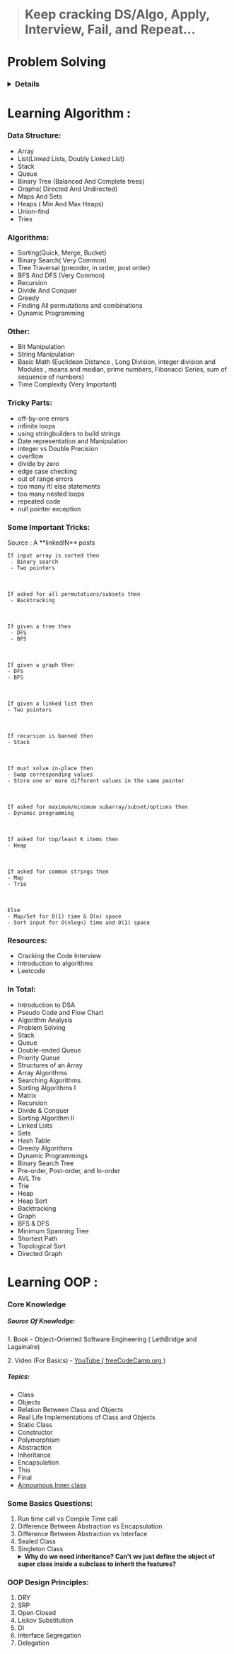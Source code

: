 > <h1> Keep cracking DS/Algo, Apply, Interview, Fail, and Repeat... </h1>

<!DOCTYPE html>
<html lang="en">
<head>
    <meta charset="UTF-8">
    <meta http-equiv="X-UA-Compatible" content="IE=edge">
    <meta name="viewport" content="width=device-width, initial-scale=1.0">
</head>
<body>
    <div id = "algorithm">
    <h1> Problem Solving </h1>
    <h3>
    <i>

<details>
    <br>
    <summary><span id=codeforces>Codeforces Lover</summary>
        <br>
        **Goal:** 
Solve $25$ problems from Contest 1 and Contest 2 and at least $15$ problems from Contest 3.
- Contest 1: [link](https://codeforces.com/group/MWSDmqGsZm/contest/219158)
- Contest 2: [link](https://codeforces.com/group/MWSDmqGsZm/contest/219432)
- Contest 3: [link](https://vjudge.net/contest/468964)

  Codeforces:
  </i>

    <p>Then take 10 problems per day and try to solve them. Don't waste more than 30 mins per problem and then watch Editorials...</p>
<details>
  <summary><span id=800>800</span></summary>

| #   | ID    | Problem                                                                                   | Rating |
|-----|-------|-------------------------------------------------------------------------------------------|--------|
| 1   | 1351A | [A+B (Trial Problem)](https://codeforces.com/problemset/problem/1351/A)                   | 800    |
| 2   | 281A  | [Word Capitalization](https://codeforces.com/problemset/problem/281/A)                    | 800    |
| 3   | 1088A | [Ehab and another construction problem](https://codeforces.com/problemset/problem/1088/A) | 800    |
| 4   | 1096A | [Find Divisible](https://codeforces.com/problemset/problem/1096/A)                        | 800    |
| 5   | 266A  | [Stones on the Table](https://codeforces.com/problemset/problem/266/A)                    | 800    |
| 6   | 1028A | [Find Square](https://codeforces.com/problemset/problem/1028/A)                           | 800    |
| 7   | 1389A | [LCM Problem](https://codeforces.com/problemset/problem/1389/A)                           | 800    |
| 8   | 678A  | [Johny Likes Numbers](https://codeforces.com/problemset/problem/678/A)                    | 800    |
| 9   | 1493A | [Anti-knapsack](https://codeforces.com/problemset/problem/1493/A)                         | 800    |
| 10  | 1047A | [Little C Loves 3 I](https://codeforces.com/problemset/problem/1047/A)                    | 800    |
| 11  | 1520B | [Ordinary Numbers](https://codeforces.com/problemset/problem/1520/B)                      | 800    |
| 12  | 271A  | [Beautiful Year](https://codeforces.com/problemset/problem/271/A)                         | 800    |
| 13  | 22A   | [Second Order Statistics](https://codeforces.com/problemset/problem/22/A)                 | 800    |
| 14  | 1512A | [Spy Detected!](https://codeforces.com/problemset/problem/1512/A)                         | 800    |
| 15  | 702A  | [Maximum Increase](https://codeforces.com/problemset/problem/702/A)                       | 800    |
| 16  | 1328A | [Divisibility Problem](https://codeforces.com/problemset/problem/1328/A)                  | 800    |
| 17  | 32B   | [Borze](https://codeforces.com/problemset/problem/32/B)                                   | 800    |
| 18  | 16A   | [Flag](https://codeforces.com/problemset/problem/16/A)                                    | 800    |
| 19  | 443A  | [Anton and Letters](https://codeforces.com/problemset/problem/443/A)                      | 800    |
| 20  | 1385A | [Three Pairwise Maximums](https://codeforces.com/problemset/problem/1385/A)               | 800    |
| 21  | 440A  | [Forgotten Episode](https://codeforces.com/problemset/problem/440/A)                      | 800    |
| 22  | 1283A | [Minutes Before the New Year](https://codeforces.com/problemset/problem/1283/A)           | 800    |
| 23  | 1003A | [Polycarp's Pockets](https://codeforces.com/problemset/problem/1003/A)                    | 800    |
| 24  | 1269A | [Equation](https://codeforces.com/problemset/problem/1269/A)                              | 800    |
| 25  | 1517A | [Sum of 2050](https://codeforces.com/problemset/problem/1517/A)                           | 800    |
| 26  | 1228A | [Distinct Digits](https://codeforces.com/problemset/problem/1228/A)                       | 800    |
| 27  | 900A  | [Find Extra One](https://codeforces.com/problemset/problem/900/A)                         | 800    |
| 28  | 1183A | [Nearest Interesting Number](https://codeforces.com/problemset/problem/1183/A)            | 800    |
| 29  | 520A  | [Pangram](https://codeforces.com/problemset/problem/520/A)                                | 800    |
| 30  | 1514A | [Perfectly Imperfect Array](https://codeforces.com/problemset/problem/1514/A)             | 800    |
| 31  | 546A  | [Soldier and Bananas](https://codeforces.com/problemset/problem/546/A)                    | 800    |
| 32  | 630A  | [Again Twenty Five!](https://codeforces.com/problemset/problem/630/A)                     | 800    |
| 33  | 34A   | [Reconnaissance 2](https://codeforces.com/problemset/problem/34/A)                        | 800    |
| 34  | 1411A | [In-game Chat](https://codeforces.com/problemset/problem/1411/A)                          | 800    |
| 35  | 1296A | [Array with Odd Sum](https://codeforces.com/problemset/problem/1296/A)                    | 800    |
| 36  | 486A  | [Calculating Function](https://codeforces.com/problemset/problem/486/A)                   | 800    |
| 37  | 1154A | [Restoring Three Numbers](https://codeforces.com/problemset/problem/1154/A)               | 800    |
| 38  | 50A   | [Domino piling](https://codeforces.com/problemset/problem/50/A)                           | 800    |
| 39  | 749A  | [Bachgold Problem](https://codeforces.com/problemset/problem/749/A)                       | 800    |
| 40  | 41A   | [Translation](https://codeforces.com/problemset/problem/41/A)                             | 800    |
| 41  | 1005A | [Tanya and Stairways](https://codeforces.com/problemset/problem/1005/A)                   | 800    |
| 42  | 710A  | [King Moves](https://codeforces.com/problemset/problem/710/A)                             | 800    |
| 43  | 339A  | [Helpful Maths](https://codeforces.com/problemset/problem/339/A)                          | 800    |
| 44  | 384A  | [Coder](https://codeforces.com/problemset/problem/384/A)                                  | 800    |
| 45  | 47A   | [Triangular numbers](https://codeforces.com/problemset/problem/47/A)                      | 800    |
| 46  | 1220A | [Cards](https://codeforces.com/problemset/problem/1220/A)                                 | 800    |
| 47  | 1325A | [EhAb AnD gCd](https://codeforces.com/problemset/problem/1325/A)                          | 800    |
| 48  | 1030A | [In Search of an Easy Problem](https://codeforces.com/problemset/problem/1030/A)          | 800    |
| 49  | 386A  | [Second-Price Auction](https://codeforces.com/problemset/problem/386/A)                   | 800    |
| 50  | 837A  | [Text Volume](https://codeforces.com/problemset/problem/837/A)                            | 800    |
| 51  | 802G  | [Fake News (easy)](https://codeforces.com/problemset/problem/802/G)                       | 800    |
| 52  | 454A  | [Little Pony and Crystal Mine](https://codeforces.com/problemset/problem/454/A)           | 800    |
| 53  | 1230A | [Dawid and Bags of Candies](https://codeforces.com/problemset/problem/1230/A)             | 800    |
| 54  | 615A  | [Bulbs](https://codeforces.com/problemset/problem/615/A)                                  | 800    |
| 55  | 1421A | [XORwice](https://codeforces.com/problemset/problem/1421/A)                               | 800    |
| 56  | 421A  | [Pasha and Hamsters](https://codeforces.com/problemset/problem/421/A)                     | 800    |
| 57  | 1118A | [Water Buying](https://codeforces.com/problemset/problem/1118/A)                          | 800    |
| 58  | 1194A | [Remove a Progression](https://codeforces.com/problemset/problem/1194/A)                  | 800    |
| 59  | 158A  | [Next Round](https://codeforces.com/problemset/problem/158/A)                             | 800    |
| 60  | 1065A | [Vasya and Chocolate](https://codeforces.com/problemset/problem/1065/A)                   | 800    |
| 61  | 1176A | [Divide it!](https://codeforces.com/problemset/problem/1176/A)                            | 800    |
| 62  | 965A  | [Paper Airplanes](https://codeforces.com/problemset/problem/965/A)                        | 800    |
| 63  | 228A  | [Is your horseshoe on the other hoof?](https://codeforces.com/problemset/problem/228/A)   | 800    |
| 64  | 426A  | [Sereja and Mugs](https://codeforces.com/problemset/problem/426/A)                        | 800    |
| 65  | 14A   | [Letter](https://codeforces.com/problemset/problem/14/A)                                  | 800    |
| 66  | 1436A | [Reorder](https://codeforces.com/problemset/problem/1436/A)                               | 800    |
| 67  | 32A   | [Reconnaissance](https://codeforces.com/problemset/problem/32/A)                          | 800    |
| 68  | 1370A | [Maximum GCD](https://codeforces.com/problemset/problem/1370/A)                           | 800    |
| 69  | 181A  | [Series of Crimes](https://codeforces.com/problemset/problem/181/A)                       | 800    |
| 70  | 411A  | [Password Check](https://codeforces.com/problemset/problem/411/A)                         | 800    |
| 71  | 469A  | [I Wanna Be the Guy](https://codeforces.com/problemset/problem/469/A)                     | 800    |
| 72  | 467A  | [George and Accommodation](https://codeforces.com/problemset/problem/467/A)               | 800    |
| 73  | 1512B | [Almost Rectangle](https://codeforces.com/problemset/problem/1512/B)                      | 800    |
| 74  | 1527A | [And Then There Were K](https://codeforces.com/problemset/problem/1527/A)                 | 800    |
| 75  | 831B  | [Keyboard Layouts](https://codeforces.com/problemset/problem/831/B)                       | 800    |
| 76  | 996A  | [Hit the Lottery](https://codeforces.com/problemset/problem/996/A)                        | 800    |
| 77  | 977A  | [Wrong Subtraction](https://codeforces.com/problemset/problem/977/A)                      | 800    |
| 78  | 705A  | [Hulk](https://codeforces.com/problemset/problem/705/A)                                   | 800    |
| 79  | 884A  | [Book Reading](https://codeforces.com/problemset/problem/884/A)                           | 800    |
| 80  | 988A  | [Diverse Team](https://codeforces.com/problemset/problem/988/A)                           | 800    |
| 81  | 978A  | [Remove Duplicates](https://codeforces.com/problemset/problem/978/A)                      | 800    |
| 82  | 1343B | [Balanced Array](https://codeforces.com/problemset/problem/1343/B)                        | 800    |
| 83  | 1325B | [CopyCopyCopyCopyCopy](https://codeforces.com/problemset/problem/1325/B)                  | 800    |
| 84  | 1513A | [Array and Peaks](https://codeforces.com/problemset/problem/1513/A)                       | 800    |
| 85  | 1445A | [Array Rearrangment](https://codeforces.com/problemset/problem/1445/A)                    | 800    |
| 86  | 1323A | [Even Subset Sum Problem](https://codeforces.com/problemset/problem/1323/A)               | 800    |
| 87  | 1454A | [Special Permutation](https://codeforces.com/problemset/problem/1454/A)                   | 800    |
| 88  | 1061A | [Coins](https://codeforces.com/problemset/problem/1061/A)                                 | 800    |
| 89  | 112A  | [Petya and Strings](https://codeforces.com/problemset/problem/112/A)                      | 800    |
| 90  | 984A  | [Game](https://codeforces.com/problemset/problem/984/A)                                   | 800    |
| 91  | 1398A | [Bad Triangle](https://codeforces.com/problemset/problem/1398/A)                          | 800    |
| 92  | 1352A | [Sum of Round Numbers](https://codeforces.com/problemset/problem/1352/A)                  | 800    |
| 93  | 1422A | [Fence](https://codeforces.com/problemset/problem/1422/A)                                 | 800    |
| 94  | 1102A | [Integer Sequence Dividing](https://codeforces.com/problemset/problem/1102/A)             | 800    |
| 95  | 49A   | [Sleuth](https://codeforces.com/problemset/problem/49/A)                                  | 800    |
| 96  | 214A  | [System of Equations](https://codeforces.com/problemset/problem/214/A)                    | 800    |
| 97  | 734A  | [Anton and Danik](https://codeforces.com/problemset/problem/734/A)                        | 800    |
| 98  | 701A  | [Cards](https://codeforces.com/problemset/problem/701/A)                                  | 800    |
| 99  | 59A   | [Word](https://codeforces.com/problemset/problem/59/A)                                    | 800    |
| 100 | 1056A | [Determine Line](https://codeforces.com/problemset/problem/1056/A)                        | 800    |
| 101 | 492A  | [Vanya and Cubes](https://codeforces.com/problemset/problem/492/A)                        | 800    |
| 102 | 1374A | [Required Remainder](https://codeforces.com/problemset/problem/1374/A)                    | 800    |
| 103 | 1207A | [There Are Two Types Of Burgers](https://codeforces.com/problemset/problem/1207/A)        | 800    |
| 104 | 1472B | [Fair Division](https://codeforces.com/problemset/problem/1472/B)                         | 800    |
| 105 | 472A  | [Design Tutorial: Learn from Math](https://codeforces.com/problemset/problem/472/A)       | 800    |
| 106 | 1454B | [Unique Bid Auction](https://codeforces.com/problemset/problem/1454/B)                    | 800    |
| 107 | 1526A | [Mean Inequality](https://codeforces.com/problemset/problem/1526/A)                       | 800    |
| 108 | 581A  | [Vasya the Hipster](https://codeforces.com/problemset/problem/581/A)                      | 800    |
| 109 | 38A   | [Army](https://codeforces.com/problemset/problem/38/A)                                    | 800    |
| 110 | 1080A | [Petya and Origami](https://codeforces.com/problemset/problem/1080/A)                     | 800    |
</details>

<details>
  <summary><span id=900>900</span></summary>

| #   | ID    | Problem                                                                       | Rating |
|-----|-------|-------------------------------------------------------------------------------|--------|
| 1   | 1462C | [Unique Number](https://codeforces.com/problemset/problem/1462/C)             | 900    |
| 2   | 26A   | [Almost Prime](https://codeforces.com/problemset/problem/26/A)                | 900    |
| 3   | 44A   | [Indian Summer](https://codeforces.com/problemset/problem/44/A)               | 900    |
| 4   | 1351B | [Square?](https://codeforces.com/problemset/problem/1351/B)                   | 900    |
| 5   | 130A  | [Hexagonal numbers](https://codeforces.com/problemset/problem/130/A)          | 900    |
| 6   | 1475A | [Odd Divisor](https://codeforces.com/problemset/problem/1475/A)               | 900    |
| 7   | 1380A | [Three Indices](https://codeforces.com/problemset/problem/1380/A)             | 900    |
| 8   | 52A   | [123-sequence](https://codeforces.com/problemset/problem/52/A)                | 900    |
| 9   | 1057A | [Bmail Computer Network](https://codeforces.com/problemset/problem/1057/A)    | 900    |
| 10  | 267A  | [Subtractions](https://codeforces.com/problemset/problem/267/A)               | 900    |
| 11  | 622B  | [The Time](https://codeforces.com/problemset/problem/622/B)                   | 900    |
| 12  | 320A  | [Magic Numbers](https://codeforces.com/problemset/problem/320/A)              | 900    |
| 13  | 1225A | [Forgetting Things](https://codeforces.com/problemset/problem/1225/A)         | 900    |
| 14  | 474A  | [Keyboard](https://codeforces.com/problemset/problem/474/A)                   | 900    |
| 15  | 34B   | [Sale](https://codeforces.com/problemset/problem/34/B)                        | 900    |
| 16  | 275A  | [Lights Out](https://codeforces.com/problemset/problem/275/A)                 | 900    |
| 17  | 424A  | [Squats](https://codeforces.com/problemset/problem/424/A)                     | 900    |
| 18  | 96A   | [Football](https://codeforces.com/problemset/problem/96/A)                    | 900    |
| 19  | 1535B | [Array Reodering](https://codeforces.com/problemset/problem/1535/B)           | 900    |
| 20  | 621A  | [Wet Shark and Odd and Even](https://codeforces.com/problemset/problem/621/A) | 900    |
| 21  | 670A  | [Holidays](https://codeforces.com/problemset/problem/670/A)                   | 900    |
| 22  | 1110A | [Parity](https://codeforces.com/problemset/problem/1110/A)                    | 900    |
| 23  | 808A  | [Lucky Year](https://codeforces.com/problemset/problem/808/A)                 | 900    |
| 24  | 1436B | [Prime Square](https://codeforces.com/problemset/problem/1436/B)              | 900    |
| 25  | 863A  | [Quasi-palindrome](https://codeforces.com/problemset/problem/863/A)           | 900    |
| 26  | 914A  | [Perfect Squares](https://codeforces.com/problemset/problem/914/A)            | 900    |
| 27  | 1047B | [Cover Points](https://codeforces.com/problemset/problem/1047/B)              | 900    |
| 28  | 1208A | [XORinacci](https://codeforces.com/problemset/problem/1208/A)                 | 900    |
| 29  | 892A  | [Greed](https://codeforces.com/problemset/problem/892/A)                      | 900    |
| 30  | 299B  | [Ksusha the Squirrel](https://codeforces.com/problemset/problem/299/B)        | 900    |
| 31  | 16B   | [Burglar and Matches](https://codeforces.com/problemset/problem/16/B)         | 900    |
| 32  | 11A   | [Increasing Sequence](https://codeforces.com/problemset/problem/11/A)         | 900    |
| 33  | 1175A | [From Hero to Zero](https://codeforces.com/problemset/problem/1175/A)         | 900    |
| 34  | 263B  | [Squares](https://codeforces.com/problemset/problem/263/B)                    | 900    |
| 35  | 1475B | [New Year's Number](https://codeforces.com/problemset/problem/1475/B)         | 900    |
| 36  | 598A  | [Tricky Sum](https://codeforces.com/problemset/problem/598/A)                 | 900    |
| 37  | 6A    | [Triangle](https://codeforces.com/problemset/problem/6/A)                     | 900    |
| 38  | 847G  | [University Classes](https://codeforces.com/problemset/problem/847/G)         | 900    |
| 39  | 980A  | [Links and Pearls](https://codeforces.com/problemset/problem/980/A)           | 900    |
| 40  | 1496A | [Split it!](https://codeforces.com/problemset/problem/1496/A)                 | 900    |
| 41  | 870A  | [Search for Pretty Integers](https://codeforces.com/problemset/problem/870/A) | 900    |
| 42  | 1095B | [Array Stabilization](https://codeforces.com/problemset/problem/1095/B)       | 900    |
| 43  | 318A  | [Even Odds](https://codeforces.com/problemset/problem/318/A)                  | 900    |
</details>

<details>
  <summary><span id=1000>1000</span></summary>

| #   | ID    | Problem                                                                            | Rating |
|-----|-------|------------------------------------------------------------------------------------|--------|
| 1   | 37A   | [Towers](https://codeforces.com/problemset/problem/37/A)                           | 1000   |
| 2   | 1177A | [Digits Sequence (Easy Edition)](https://codeforces.com/problemset/problem/1177/A) | 1000   |
| 3   | 753A  | [Santa Claus and Candies](https://codeforces.com/problemset/problem/753/A)         | 1000   |
| 4   | 1256A | [Payment Without Change](https://codeforces.com/problemset/problem/1256/A)         | 1000   |
| 5   | 691A  | [Fashion in Berland](https://codeforces.com/problemset/problem/691/A)              | 1000   |
| 6   | 299A  | [Ksusha and Array](https://codeforces.com/problemset/problem/299/A)                | 1000   |
| 7   | 560A  | [Currency System in Geraldion](https://codeforces.com/problemset/problem/560/A)    | 1000   |
| 8   | 1101A | [Minimum Integer](https://codeforces.com/problemset/problem/1101/A)                | 1000   |
| 9   | 1174A | [Ehab Fails to Be Thanos](https://codeforces.com/problemset/problem/1174/A)        | 1000   |
| 10  | 462A  | [Appleman and Easy Task](https://codeforces.com/problemset/problem/462/A)          | 1000   |
| 11  | 1051B | [Relatively Prime Pairs](https://codeforces.com/problemset/problem/1051/B)         | 1000   |
| 12  | 43A   | [Football](https://codeforces.com/problemset/problem/43/A)                         | 1000   |
| 13  | 35A   | [Shell Game](https://codeforces.com/problemset/problem/35/A)                       | 1000   |
| 14  | 584A  | [Olesya and Rodion](https://codeforces.com/problemset/problem/584/A)               | 1000   |
| 15  | 124A  | [The number of positions](https://codeforces.com/problemset/problem/124/A)         | 1000   |
| 16  | 29A   | [Spit Problem](https://codeforces.com/problemset/problem/29/A)                     | 1000   |
| 17  | 1A    | [Theatre Square](https://codeforces.com/problemset/problem/1/A)                    | 1000   |
| 18  | 1312B | [Bogosort](https://codeforces.com/problemset/problem/1312/B)                       | 1000   |
| 19  | 1230B | [Ania and Minimizing](https://codeforces.com/problemset/problem/1230/B)            | 1000   |
| 20  | 1133A | [Middle of the Contest](https://codeforces.com/problemset/problem/1133/A)          | 1000   |
| 21  | 1090M | [The Pleasant Walk](https://codeforces.com/problemset/problem/1090/M)              | 1000   |
| 22  | 1520C | [Not Adjacent Matrix](https://codeforces.com/problemset/problem/1520/C)            | 1000   |
| 23  | 1211A | [Three Problems](https://codeforces.com/problemset/problem/1211/A)                 | 1000   |
| 24  | 798A  | [Mike and palindrome](https://codeforces.com/problemset/problem/798/A)             | 1000   |
| 25  | 1182A | [Filling Shapes](https://codeforces.com/problemset/problem/1182/A)                 | 1000   |
| 26  | 118A  | [String Task](https://codeforces.com/problemset/problem/118/A)                     | 1000   |
| 27  | 109A  | [Lucky Sum of Digits](https://codeforces.com/problemset/problem/109/A)             | 1000   |
| 28  | 13A   | [Numbers](https://codeforces.com/problemset/problem/13/A)                          | 1000   |
| 29  | 72G   | [Fibonacci army](https://codeforces.com/problemset/problem/72/G)                   | 1000   |
| 30  | 352A  | [Jeff and Digits](https://codeforces.com/problemset/problem/352/A)                 | 1000   |
| 31  | 1107B | [Digital root](https://codeforces.com/problemset/problem/1107/B)                   | 1000   |
| 32  | 476A  | [Dreamoon and Stairs](https://codeforces.com/problemset/problem/476/A)             | 1000   |
| 33  | 219A  | [k-String](https://codeforces.com/problemset/problem/219/A)                        | 1000   |
| 34  | 58A   | [Chat room](https://codeforces.com/problemset/problem/58/A)                        | 1000   |
| 35  | 1411B | [Fair Numbers](https://codeforces.com/problemset/problem/1411/B)                   | 1000   |
| 36  | 887A  | [Div. 64](https://codeforces.com/problemset/problem/887/A)                         | 1000   |
| 37  | 108A  | [Palindromic Times](https://codeforces.com/problemset/problem/108/A)               | 1000   |
| 38  | 1405B | [Array Cancellation](https://codeforces.com/problemset/problem/1405/B)             | 1000   |
| 39  | 1199B | [Water Lily](https://codeforces.com/problemset/problem/1199/B)                     | 1000   |
| 40  | 622A  | [Infinite Sequence](https://codeforces.com/problemset/problem/622/A)               | 1000   |
| 41  | 3A    | [Shortest path of the king](https://codeforces.com/problemset/problem/3/A)         | 1000   |
| 42  | 1485A | [Add and Divide](https://codeforces.com/problemset/problem/1485/A)                 | 1000   |
| 43  | 535A  | [Tavas and Nafas](https://codeforces.com/problemset/problem/535/A)                 | 1000   |
| 44  | 1257B | [Magic Stick](https://codeforces.com/problemset/problem/1257/B)                    | 1000   |
| 45  | 118B  | [Present from Lena](https://codeforces.com/problemset/problem/118/B)               | 1000   |
| 46  | 859B  | [Lazy Security Guard](https://codeforces.com/problemset/problem/859/B)             | 1000   |
| 47  | 131A  | [cAPS lOCK](https://codeforces.com/problemset/problem/131/A)                       | 1000   |
| 48  | 379A  | [New Year Candles](https://codeforces.com/problemset/problem/379/A)                | 1000   |
| 49  | 1418A | [Buying Torches](https://codeforces.com/problemset/problem/1418/A)                 | 1000   |
| 50  | 1088B | [Ehab and subtraction](https://codeforces.com/problemset/problem/1088/B)           | 1000   |
| 51  | 1476A | [K-divisible Sum](https://codeforces.com/problemset/problem/1476/A)                | 1000   |
| 52  | 322A  | [Ciel and Dancing](https://codeforces.com/problemset/problem/322/A)                | 1000   |
| 53  | 1165B | [Polycarp Training](https://codeforces.com/problemset/problem/1165/B)              | 1000   |
| 54  | 420A  | [Start Up](https://codeforces.com/problemset/problem/420/A)                        | 1000   |
| 55  | 1008B | [Turn the Rectangles](https://codeforces.com/problemset/problem/1008/B)            | 1000   |
| 56  | 577A  | [Multiplication Table](https://codeforces.com/problemset/problem/577/A)            | 1000   |
| 57  | 452A  | [Eevee](https://codeforces.com/problemset/problem/452/A)                           | 1000   |
| 58  | 69A   | [Young Physicist](https://codeforces.com/problemset/problem/69/A)                  | 1000   |
| 59  | 334A  | [Candy Bags](https://codeforces.com/problemset/problem/334/A)                      | 1000   |
| 60  | 102B  | [Sum of Digits](https://codeforces.com/problemset/problem/102/B)                   | 1000   |
| 61  | 507A  | [Amr and Music](https://codeforces.com/problemset/problem/507/A)                   | 1000   |
| 62  | 1346A | [Color Revolution](https://codeforces.com/problemset/problem/1346/A)               | 1000   |
| 63  | 120A  | [Elevator](https://codeforces.com/problemset/problem/120/A)                        | 1000   |
</details>

<details>
  <summary><span id=1100>1100</span></summary>

| #   | ID     | Problem                                                                                | Rating |
|-----|--------|----------------------------------------------------------------------------------------|--------|
| 1   | 797A   | [k-Factorization](https://codeforces.com/problemset/problem/797/A)                     | 1100   |
| 2   | 188D   | [Asterisks](https://codeforces.com/problemset/problem/188/D)                           | 1100   |
| 3   | 188A   | [Hexagonal Numbers](https://codeforces.com/problemset/problem/188/A)                   | 1100   |
| 4   | 919B   | [Perfect Number](https://codeforces.com/problemset/problem/919/B)                      | 1100   |
| 5   | 162A   | [Pentagonal numbers](https://codeforces.com/problemset/problem/162/A)                  | 1100   |
| 6   | 911A   | [Nearest Minimums](https://codeforces.com/problemset/problem/911/A)                    | 1100   |
| 7   | 630C   | [Lucky Numbers](https://codeforces.com/problemset/problem/630/C)                       | 1100   |
| 8   | 382A   | [Ksenia and Pan Scales](https://codeforces.com/problemset/problem/382/A)               | 1100   |
| 9   | 224A   | [Parallelepiped](https://codeforces.com/problemset/problem/224/A)                      | 1100   |
| 10  | 25B    | [Phone numbers](https://codeforces.com/problemset/problem/25/B)                        | 1100   |
| 11  | 501B   | [Misha and Changing Handles](https://codeforces.com/problemset/problem/501/B)          | 1100   |
| 12  | 312A   | [Whose sentence is it?](https://codeforces.com/problemset/problem/312/A)               | 1100   |
| 13  | 43B    | [Letter](https://codeforces.com/problemset/problem/43/B)                               | 1100   |
| 14  | 1117A  | [Best Subsegment](https://codeforces.com/problemset/problem/1117/A)                    | 1100   |
| 15  | 349A   | [Cinema Line](https://codeforces.com/problemset/problem/349/A)                         | 1100   |
| 16  | 365A   | [Good Number](https://codeforces.com/problemset/problem/365/A)                         | 1100   |
| 17  | 100A   | [Carpeting the Room](https://codeforces.com/problemset/problem/100/A)                  | 1100   |
| 18  | 456A   | [Laptops](https://codeforces.com/problemset/problem/456/A)                             | 1100   |
| 19  | 1478B  | [Nezzar and Lucky Number](https://codeforces.com/problemset/problem/1478/B)            | 1100   |
| 20  | 12B    | [Correct Solution?](https://codeforces.com/problemset/problem/12/B)                    | 1100   |
| 21  | 39D    | [Cubical Planet](https://codeforces.com/problemset/problem/39/D)                       | 1100   |
| 22  | 534A   | [Exam](https://codeforces.com/problemset/problem/534/A)                                | 1100   |
| 23  | 1213B  | [Bad Prices](https://codeforces.com/problemset/problem/1213/B)                         | 1100   |
| 24  | 300A   | [Array](https://codeforces.com/problemset/problem/300/A)                               | 1100   |
| 25  | 825A   | [Binary Protocol](https://codeforces.com/problemset/problem/825/A)                     | 1100   |
| 26  | 1366A  | [Shovels and Swords](https://codeforces.com/problemset/problem/1366/A)                 | 1100   |
| 27  | 53A    | [Autocomplete](https://codeforces.com/problemset/problem/53/A)                         | 1100   |
| 28  | 1288B  | [Yet Another Meme Problem](https://codeforces.com/problemset/problem/1288/B)           | 1100   |
| 29  | 296A   | [Yaroslav and Permutations](https://codeforces.com/problemset/problem/296/A)           | 1100   |
| 30  | 630J   | [Divisibility](https://codeforces.com/problemset/problem/630/J)                        | 1100   |
| 31  | 1001A  | [Generate plus state or minus state](https://codeforces.com/problemset/problem/1001/A) | 1100   |
| 32  | 841B   | [Godsend](https://codeforces.com/problemset/problem/841/B)                             | 1100   |
| 33  | 835B   | [The number on the board](https://codeforces.com/problemset/problem/835/B)             | 1100   |
| 34  | 755B   | [PolandBall and Game](https://codeforces.com/problemset/problem/755/B)                 | 1100   |
| 35  | 1060B  | [Maximum Sum of Digits](https://codeforces.com/problemset/problem/1060/B)              | 1100   |
| 36  | 433A   | [Kitahara Haruki's Gift](https://codeforces.com/problemset/problem/433/A)              | 1100   |
| 37  | 82A    | [Double Cola](https://codeforces.com/problemset/problem/82/A)                          | 1100   |
| 38  | 877A   | [Alex and broken contest](https://codeforces.com/problemset/problem/877/A)             | 1100   |
| 39  | 12C    | [Fruits](https://codeforces.com/problemset/problem/12/C)                               | 1100   |
| 40  | 362B   | [Petya and Staircases](https://codeforces.com/problemset/problem/362/B)                | 1100   |
| 41  | 1327A  | [Sum of Odd Integers](https://codeforces.com/problemset/problem/1327/A)                | 1100   |
| 42  | 858A   | [k-rounding](https://codeforces.com/problemset/problem/858/A)                          | 1100   |
| 43  | 270A   | [Fancy Fence](https://codeforces.com/problemset/problem/270/A)                         | 1100   |
| 44  | 186A   | [Comparing Strings](https://codeforces.com/problemset/problem/186/A)                   | 1100   |
| 45  | 1511B  | [GCD Length](https://codeforces.com/problemset/problem/1511/B)                         | 1100   |
| 46  | 475A   | [Bayan Bus](https://codeforces.com/problemset/problem/475/A)                           | 1100   |
| 47  | 596A   | [Wilbur and Swimming Pool](https://codeforces.com/problemset/problem/596/A)            | 1100   |
| 48  | 1115G1 | [AND oracle](https://codeforces.com/problemset/problem/1115/G1)                        | 1100   |
| 49  | 6B     | [President's Office](https://codeforces.com/problemset/problem/6/B)                    | 1100   |
| 50  | 1490C  | [Sum of Cubes](https://codeforces.com/problemset/problem/1490/C)                       | 1100   |
</details>

<details>
  <summary><span id=1200>1200</span></summary>

| #   | ID     | Problem                                                                                               | Rating |
|-----|--------|-------------------------------------------------------------------------------------------------------|--------|
| 1   | 1520D  | [Same Differences](https://codeforces.com/problemset/problem/1520/D)                                  | 1200   |
| 2   | 23A    | [You're Given a String...](https://codeforces.com/problemset/problem/23/A)                            | 1200   |
| 3   | 1315C  | [Restoring Permutation](https://codeforces.com/problemset/problem/1315/C)                             | 1200   |
| 4   | 5B     | [Center Alignment](https://codeforces.com/problemset/problem/5/B)                                     | 1200   |
| 5   | 1352C  | [K-th Not Divisible by n](https://codeforces.com/problemset/problem/1352/C)                           | 1200   |
| 6   | 803B   | [Distances to Zero](https://codeforces.com/problemset/problem/803/B)                                  | 1200   |
| 7   | 1001H  | [Oracle for f(x) = parity of the number of 1s in x](https://codeforces.com/problemset/problem/1001/H) | 1200   |
| 8   | 38B    | [Chess](https://codeforces.com/problemset/problem/38/B)                                               | 1200   |
| 9   | 47B    | [Coins](https://codeforces.com/problemset/problem/47/B)                                               | 1200   |
| 10  | 18C    | [Stripe](https://codeforces.com/problemset/problem/18/C)                                              | 1200   |
| 11  | 134A   | [Average Numbers](https://codeforces.com/problemset/problem/134/A)                                    | 1200   |
| 12  | 55A    | [Flea travel](https://codeforces.com/problemset/problem/55/A)                                         | 1200   |
| 13  | 489A   | [SwapSort](https://codeforces.com/problemset/problem/489/A)                                           | 1200   |
| 14  | 1352B  | [Same Parity Summands](https://codeforces.com/problemset/problem/1352/B)                              | 1200   |
| 15  | 459A   | [Pashmak and Garden](https://codeforces.com/problemset/problem/459/A)                                 | 1200   |
| 16  | 1213C  | [Book Reading](https://codeforces.com/problemset/problem/1213/C)                                      | 1200   |
| 17  | 754A   | [Lesha and array splitting](https://codeforces.com/problemset/problem/754/A)                          | 1200   |
| 18  | 1028B  | [Unnatural Conditions](https://codeforces.com/problemset/problem/1028/B)                              | 1200   |
| 19  | 27A    | [Next Test](https://codeforces.com/problemset/problem/27/A)                                           | 1200   |
| 20  | 217A   | [Ice Skating](https://codeforces.com/problemset/problem/217/A)                                        | 1200   |
| 21  | 1497C1 | [k-LCM (easy version)](https://codeforces.com/problemset/problem/1497/C1)                             | 1200   |
| 22  | 683A   | [The Check of the Point](https://codeforces.com/problemset/problem/683/A)                             | 1200   |
| 23  | 254A   | [Cards with Numbers](https://codeforces.com/problemset/problem/254/A)                                 | 1200   |
| 24  | 31A    | [Worms Evolution](https://codeforces.com/problemset/problem/31/A)                                     | 1200   |
| 25  | 660A   | [Co-prime Array](https://codeforces.com/problemset/problem/660/A)                                     | 1200   |
| 26  | 1076B  | [Divisor Subtraction](https://codeforces.com/problemset/problem/1076/B)                               | 1200   |
| 27  | 53C    | [Little Frog](https://codeforces.com/problemset/problem/53/C)                                         | 1200   |
| 28  | 1143B  | [Nirvana](https://codeforces.com/problemset/problem/1143/B)                                           | 1200   |
| 29  | 630B   | [Moore's Law](https://codeforces.com/problemset/problem/630/B)                                        | 1200   |
| 30  | 6C     | [Alice, Bob and Chocolate](https://codeforces.com/problemset/problem/6/C)                             | 1200   |
| 31  | 489B   | [BerSU Ball](https://codeforces.com/problemset/problem/489/B)                                         | 1200   |
| 32  | 1363A  | [Odd Selection](https://codeforces.com/problemset/problem/1363/A)                                     | 1200   |
| 33  | 1203B  | [Equal Rectangles](https://codeforces.com/problemset/problem/1203/B)                                  | 1200   |
| 34  | 1514B  | [AND 0, Sum Big](https://codeforces.com/problemset/problem/1514/B)                                    | 1200   |
| 35  | 239A   | [Two Bags of Potatoes](https://codeforces.com/problemset/problem/239/A)                               | 1200   |
| 36  | 1406B  | [Maximum Product](https://codeforces.com/problemset/problem/1406/B)                                   | 1200   |
| 37  | 552B   | [Vanya and Books](https://codeforces.com/problemset/problem/552/B)                                    | 1200   |
| 38  | 466A   | [Cheap Travel](https://codeforces.com/problemset/problem/466/A)                                       | 1200   |
| 39  | 749B   | [Parallelogram is Back](https://codeforces.com/problemset/problem/749/B)                              | 1200   |
| 40  | 1068B  | [LCM](https://codeforces.com/problemset/problem/1068/B)                                               | 1200   |
| 41  | 9C     | [Hexadecimal's Numbers](https://codeforces.com/problemset/problem/9/C)                                | 1200   |
| 42  | 1174B  | [Ehab Is an Odd Person](https://codeforces.com/problemset/problem/1174/B)                             | 1200   |
| 43  | 802M   | [April Fools' Problem (easy)](https://codeforces.com/problemset/problem/802/M)                        | 1200   |
| 44  | 1104B  | [Game with string](https://codeforces.com/problemset/problem/1104/B)                                  | 1200   |
| 45  | 982A   | [Row](https://codeforces.com/problemset/problem/982/A)                                                | 1200   |
| 46  | 630R   | [Game](https://codeforces.com/problemset/problem/630/R)                                               | 1200   |
| 47  | 59B    | [Fortune Telling](https://codeforces.com/problemset/problem/59/B)                                     | 1200   |
| 48  | 78B    | [Easter Eggs](https://codeforces.com/problemset/problem/78/B)                                         | 1200   |
| 49  | 1364A  | [XXXXX](https://codeforces.com/problemset/problem/1364/A)                                             | 1200   |
| 50  | 999C   | [Alphabetic Removals](https://codeforces.com/problemset/problem/999/C)                                | 1200   |
| 51  | 842A   | [Kirill And The Game](https://codeforces.com/problemset/problem/842/A)                                | 1200   |
| 52  | 1512D  | [Corrupted Array](https://codeforces.com/problemset/problem/1512/D)                                   | 1200   |
| 53  | 523A   | [Rotate, Flip and Zoom](https://codeforces.com/problemset/problem/523/A)                              | 1200   |
| 54  | 454B   | [Little Pony and Sort by Shift](https://codeforces.com/problemset/problem/454/B)                      | 1200   |
| 55  | 765C   | [Table Tennis Game 2](https://codeforces.com/problemset/problem/765/C)                                | 1200   |
| 56  | 892B   | [Wrath](https://codeforces.com/problemset/problem/892/B)                                              | 1200   |
| 57  | 554B   | [Ohana Cleans Up](https://codeforces.com/problemset/problem/554/B)                                    | 1200   |
| 58  | 1433D  | [Districts Connection](https://codeforces.com/problemset/problem/1433/D)                              | 1200   |
| 59  | 977C   | [Less or Equal](https://codeforces.com/problemset/problem/977/C)                                      | 1200   |
</details> 

</details>



<h1>Learning Algorithm : </h1> </i> </h3> </div>

<h3>Data Structure:</h3>

- Array
- List(Linked Lists, Doubly Linked List)
- Stack
- Queue
- Binary Tree (Balanced And Complete trees)
- Graphs( Directed And Undirected)
- Maps And Sets
- Heaps ( Min And Max Heaps)
- Union-find
- Tries

<h3>Algorithms:</h3>

- Sorting(Quick, Merge, Bucket)
- Binary Search( Very Common)
- Tree Traversal (preorder, in order, post order)
- BFS And DFS (Very Common)
- Recursion
- Divide And Conquer
- Greedy
- Finding All permutations and combinations
- Dynamic Programming

<h3>Other:</h3>

- Bit Manipulation
- String Manipulation
- Basic Math (Euclidean Distance , Long Division, integer division and
  Modules , means and median, prime numbers, Fibonacci Series, sum of sequence of numbers)
- Time Complexity (Very Important)

<h3>Tricky Parts:</h3>

- off-by-one errors
- infinite loops
- using stringbuilders to build strings
- Date representation and Manipulation
- integer vs Double Precision
- overflow
- divide by zero
- edge case checking
- out of range errors
- too many if/ else statements
- too many nested loops
- repeated code
- null pointer exception

<h3>Some Important Tricks: </h3>
Source : A **linkedIN** posts

    If input array is sorted then
     - Binary search
     - Two pointers
<br>

    If asked for all permutations/subsets then
     - Backtracking
<br>

    If given a tree then
     - DFS
     - BFS
<br>

    If given a graph then
    - DFS
    - BFS
<br>

    If given a linked list then
    - Two pointers
<br>

    If recursion is banned then
    - Stack
<br>

    If must solve in-place then
    - Swap corresponding values
    - Store one or more different values in the same pointer

<br>


    If asked for maximum/minimum subarray/subset/options then
    - Dynamic programming
<br>

    If asked for top/least K items then
    - Heap
<br>

    If asked for common strings then
    - Map
    - Trie
<br> 

    Else
    - Map/Set for O(1) time & O(n) space
    - Sort input for O(nlogn) time and O(1) space



<h3>Resources:</h3>

- Cracking the Code Interview
- Introduction to algorithms
- Leetcode

<h3>In Total:</h3>

- Introduction to DSA
- Pseudo Code and Flow Chart
- Algorithm Analysis
- Problem Solving
- Stack
- Queue
- Double-ended Queue
- Priority Queue
- Structures of an Array
- Array Algorithms
- Searching Algorithms
- Sorting Algorithms I
- Matrix
- Recursion
- Divide & Conquer
- Sorting Algorithm II
- Linked Lists
- Sets
- Hash Table
- Greedy Algorithms
- Dynamic Programmings
- Binary Search Tree
- Pre-order, Post-order, and In-order
- AVL Tre
- Trie
- Heap
- Heap Sort
- Backtracking
- Graph
- BFS & DFS
- Minimum Spanning Tree
- Shortest Path
- Topological Sort
- Directed Graph

<div id="OOP">
<h1>Learning OOP : </h1>
<h3>Core Knowledge</h3>
<h5>
<i>Source Of Knowledge:</i>
</h5>
<p>1. Book - Object-Oriented Software Engineering ( LethBridge and Lagainaire)</p>
<p>2. Video (For Basics) -
<a href="https://www.youtube.com/watch?v=SiBw7os-_zI&ab_channel=freeCodeCamp.org">YouTube ( freeCodeCamp.org )</a> </p>
<h5><i>Topics:</i></h5>
<ul>
<li>Class</li>
<li>Objects</li>
<li>Relation Between Class and Objects</li>
<li>Real Life Implementations of Class and Objects</li>
<li>Static Class</li>
<li>Constructor</li>
<li>Polymorphism</li>
<li>Abstraction</li>
<li>Inheritance</li>
<li>Encapsulation</li>
<li>This</li>
<li>Final</li>
<li><a href = "https://www.geeksforgeeks.org/anonymous-inner-class-java/">Annoumous Inner class</a></li>
</ul>
<h3>Some Basics Questions: </h3>
<ol>
<li>Run time call vs Compile Time call</li>
<li>Difference Between Abstraction vs Encapsulation</li>
<li>Difference Between Abstraction vs Interface</li>
<li>Sealed Class</li>
<li>Singleton Class</li>
<details>
<summary>
<span id=800><b>Why do we need inheritance? Can't we just define the object of super class inside a subclass to inherit the features?</b> </span></summary>
Hello world
</details>
        </ol>
        <h3>OOP Design Principles:</h3>
        <ol>
        <li>DRY</li>
        <li>SRP</li>
        <li>Open Closed</li>
        <li>Liskov Substitution</li>
        <li>DI</li>
        <li>Interface Segregation</li>
        <li>Delegation</li>
        </ol>
    </div>
</body>
</html>
